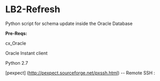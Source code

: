 LB2-Refresh
===========

Python script for schema update inside the Oracle Database

**Pre-Reqs:**

cx_Oracle

Oracle Instant client

Python 2.7

[pexpect] (http://pexpect.sourceforge.net/pxssh.html) -- Remote SSH :
